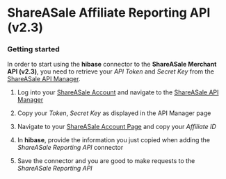 # ShareASale Affiliate Reporting API (v2.3)

### Getting started

In order to start using the **hibase** connector to the **ShareASale Merchant API (v2.3)**, you need to retrieve your *API Token* and *Secret Key* from the [ShareASale API Manager](https://account.shareasale.com/a-apimanager.cfm).

<!-- Additionally, you will have to whitelist **hibase**'s IP Addresses for the API connection to work. -->

1. Log into your [ShareASale Account](https://account.shareasale.com) and navigate to the [ShareASale API Manager](https://account.shareasale.com/a-apimanager.cfm)

<!-- 2. Add **hibase**'s IP Addresses to the list of registered IP Addresses -->

2. Copy your *Token*, *Secret Key* as displayed in the API Manager page

3. Navigate to your [ShareASale Account Page](https://account.shareasale.com/a-account.cfm) and copy your *Affiliate ID*

4. In **hibase**, provide the information you just copied when adding the *ShareASale Reporting API* connector

5. Save the connector and you are good to make requests to the *ShareASale Reporting API*
